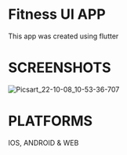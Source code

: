 # Fitness UI APP
This app was created using flutter

# SCREENSHOTS

![Picsart_22-10-08_10-53-36-707](https://user-images.githubusercontent.com/100375001/194690180-9114fddb-862e-4ae1-a39b-e1911c0a471a.jpg)

# PLATFORMS
IOS, ANDROID & WEB
